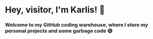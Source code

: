 # Hey, visitor, I'm Karlis! 👋

### Welcome to my GitHub coding warehouse, where I store my personal projects and some garbage code 😅
